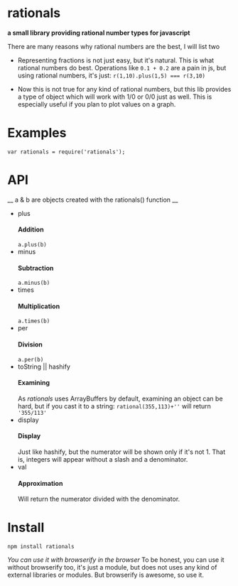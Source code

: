 # rationals
__a small library providing rational number types for javascript__

There are many reasons why rational numbers are the best, I will list two

- Representing fractions is not just easy, but it's natural. This is what
rational numbers do best. Operations like `0.1 + 0.2` are a pain in js,
but using rational numbers, it's just: `r(1,10).plus(1,5) === r(3,10)`

- Now this is not true for any kind of rational numbers, but this lib
provides a type of object which will work with 1/0 or 0/0 just as well.
This is especially useful if you plan to plot values on a graph.

# Examples
```
var rationals = require('rationals');

```

# API
__ a & b are objects created with the rationals() function __
- plus
    #### Addition
    `a.plus(b)`
- minus
    #### Subtraction
    `a.minus(b)`
- times
    #### Multiplication
    `a.times(b)`
- per
    #### Division
    `a.per(b)`
- toString || hashify
    #### Examining
    As *rationals* uses ArrayBuffers by default, examining an object can be hard, but if you cast it to a string: `rational(355,113)+''` will return `'355/113'`
- display
    #### Display
    Just like hashify, but the numerator will be shown only if it's not 1. That is, integers will appear without a slash and a denominator.
- val
    #### Approximation
    Will return the numerator divided with the denominator.

# Install
```
npm install rationals
```

*You can use it with browserify in the browser*
To be honest, you can use it without browserify too, it's just a module,
but does not uses any kind of external libraries or modules.
But browserify is awesome, so use it.

